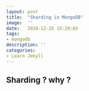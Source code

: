 ```yaml
---
layout:	post
title:	"Sharding in MongoDB"
image:	''
date:	2018-12-25 15:29:03
tags:	
- mongodb
description: ''
categories:
- Learn Jekyll
---
```


## Sharding ? why ?
